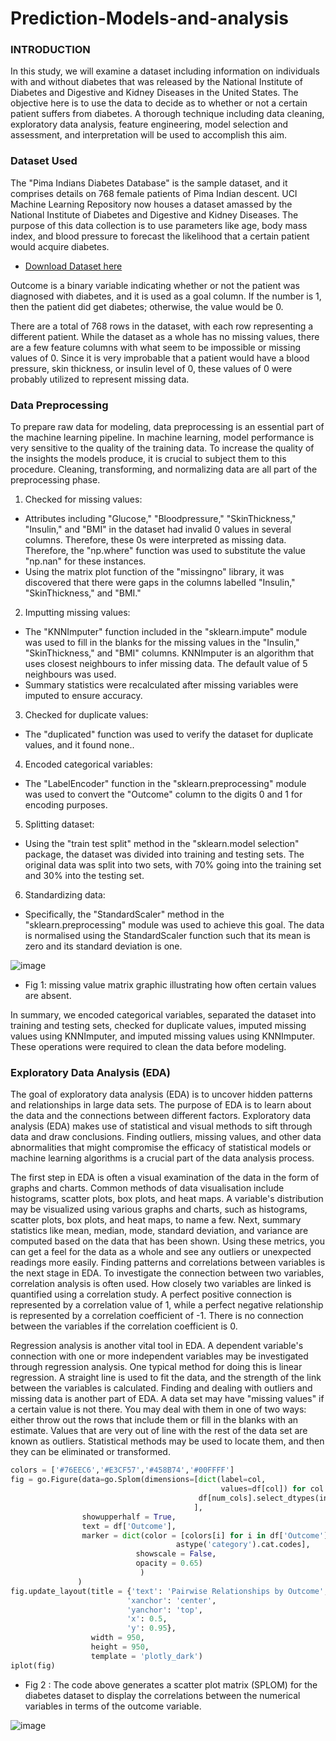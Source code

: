# Prediction-Models-and-analysis

### INTRODUCTION

In this study, we will examine a dataset including information on individuals with and without diabetes that was released by the National Institute of Diabetes and Digestive and Kidney Diseases in the United States. The objective here is to use the data to decide as to whether or not a certain patient suffers from diabetes. A thorough technique including data cleaning, exploratory data analysis, feature engineering, model selection and assessment, and interpretation will be used to accomplish this aim.

### Dataset Used

The "Pima Indians Diabetes Database" is the sample dataset, and it comprises details on 768 female patients of Pima Indian descent. UCI Machine Learning Repository now houses a dataset amassed by the National Institute of Diabetes and Digestive and Kidney Diseases. The purpose of this data collection is to use parameters like age, body mass index, and blood pressure to forecast the likelihood that a certain patient would acquire diabetes.

- [Download Dataset here](https://data.world/data-society/pima-indians-diabetes-database)

Outcome is a binary variable indicating whether or not the patient was diagnosed with diabetes, and it is used as a goal column. If the number is 1, then the patient did get diabetes; otherwise, the value would be 0.

There are a total of 768 rows in the dataset, with each row representing a different patient. While the dataset as a whole has no missing values, there are a few feature columns with what seem to be impossible or missing values of 0. Since it is very improbable that a patient would have a blood pressure, skin thickness, or insulin level of 0, these values of 0 were probably utilized to represent missing data.

### Data Preprocessing

To prepare raw data for modeling, data preprocessing is an essential part of the machine learning pipeline. In machine learning, model performance is very sensitive to the quality of the training data. To increase the quality of the insights the models produce, it is crucial to subject them to this procedure.
Cleaning, transforming, and normalizing data are all part of the preprocessing phase. 

1. Checked for missing values:
- Attributes including "Glucose," "Bloodpressure," "SkinThickness," "Insulin," and "BMI" in the dataset had invalid 0 values in several columns. Therefore, these 0s were interpreted as missing data. Therefore, the "np.where" function was used to substitute the value "np.nan" for these instances.
- Using the matrix plot function of the "missingno" library, it was discovered that there were gaps in the columns labelled "Insulin," "SkinThickness," and "BMI."
2. Imputting missing values:
- The "KNNImputer" function included in the "sklearn.impute" module was used to fill in the blanks for the missing values in the "Insulin," "SkinThickness," and "BMI" columns. KNNImputer is an algorithm that uses closest neighbours to infer missing data. The default value of 5 neighbours was used.
- Summary statistics were recalculated after missing variables were imputed to ensure accuracy.
3. Checked for duplicate values:
- The "duplicated" function was used to verify the dataset for duplicate values, and it found none..
4. Encoded categorical variables:
- The "LabelEncoder" function in the "sklearn.preprocessing" module was used to convert the "Outcome" column to the digits 0 and 1 for encoding purposes.
5. Splitting dataset:
- Using the "train test split" method in the "sklearn.model selection" package, the dataset was divided into training and testing sets. The original data was split into two sets, with 70% going into the training set and 30% into the testing set.
6. Standardizing data:
- Specifically, the "StandardScaler" method in the "sklearn.preprocessing" module was used to achieve this goal. The data is normalised using the StandardScaler function such that its mean is zero and its standard deviation is one.

![image](https://github.com/Rengoku02/Prediction-Models-and-analysis/assets/103886191/fca2c6c2-3848-4078-a634-38a0c8ec3caf)

- Fig 1:  missing value matrix graphic illustrating how often certain values are absent.


In summary, we encoded categorical variables, separated the dataset into training and testing sets, checked for duplicate values, imputed missing values using KNNImputer, and imputed missing values using KNNImputer. These operations were required to clean the data before modeling.

### Exploratory Data Analysis (EDA)

The goal of exploratory data analysis (EDA) is to uncover hidden patterns and relationships in large data sets. The purpose of EDA is to learn about the data and the connections between different factors. Exploratory data analysis (EDA) makes use of statistical and visual methods to sift through data and draw conclusions. Finding outliers, missing values, and other data abnormalities that might compromise the efficacy of statistical models or machine learning algorithms is a crucial part of the data analysis process.

The first step in EDA is often a visual examination of the data in the form of graphs and charts. Common methods of data visualisation include histograms, scatter plots, box plots, and heat maps. A variable's distribution may be visualized using various graphs and charts, such as histograms, scatter plots, box plots, and heat maps, to name a few.
Next, summary statistics like mean, median, mode, standard deviation, and variance are computed based on the data that has been shown. Using these metrics, you can get a feel for the data as a whole and see any outliers or unexpected readings more easily.
Finding patterns and correlations between variables is the next stage in EDA. To investigate the connection between two variables, correlation analysis is often used. How closely two variables are linked is quantified using a correlation study. A perfect positive connection is represented by a correlation value of 1, while a perfect negative relationship is represented by a correlation coefficient of -1. There is no connection between the variables if the correlation coefficient is 0.

Regression analysis is another vital tool in EDA. A dependent variable's connection with one or more independent variables may be investigated through regression analysis. One typical method for doing this is linear regression. A straight line is used to fit the data, and the strength of the link between the variables is calculated.
Finding and dealing with outliers and missing data is another part of EDA. A data set may have "missing values" if a certain value is not there. You may deal with them in one of two ways: either throw out the rows that include them or fill in the blanks with an estimate. Values that are very out of line with the rest of the data set are known as outliers. Statistical methods may be used to locate them, and then they can be eliminated or transformed.

```python
colors = ['#76EEC6','#E3CF57','#458B74','#00FFFF']
fig = go.Figure(data=go.Splom(dimensions=[dict(label=col,
                                               values=df[col]) for col in 
                                          df[num_cols].select_dtypes(include = ['int', 'float']).columns
                                         ],
                showupperhalf = True, 
                text = df['Outcome'],
                marker = dict(color = [colors[i] for i in df['Outcome']. \
                                     astype('category').cat.codes],
                            showscale = False,
                            opacity = 0.65)
                             )
               )
fig.update_layout(title = {'text': 'Pairwise Relationships by Outcome',
                          'xanchor': 'center',
                          'yanchor': 'top',
                          'x': 0.5,
                          'y': 0.95},
                  width = 950,
                  height = 950,
                  template = 'plotly_dark')
iplot(fig)
```
- Fig 2 : The code above generates a scatter plot matrix (SPLOM) for the diabetes dataset to display the correlations between the numerical variables in terms of the outcome variable.

![image](https://github.com/Rengoku02/Prediction-Models-and-analysis/assets/103886191/5dc61528-2394-4eed-a879-9385c255872b)



